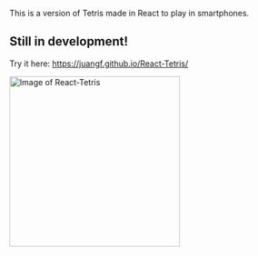This is a version of Tetris made in React to play in smartphones.

## Still in development!

Try it here:
https://juangf.github.io/React-Tetris/

<img src="https://juangf.github.io/React-Tetris/screenshot_2.png" alt="Image of React-Tetris" width="300px">
